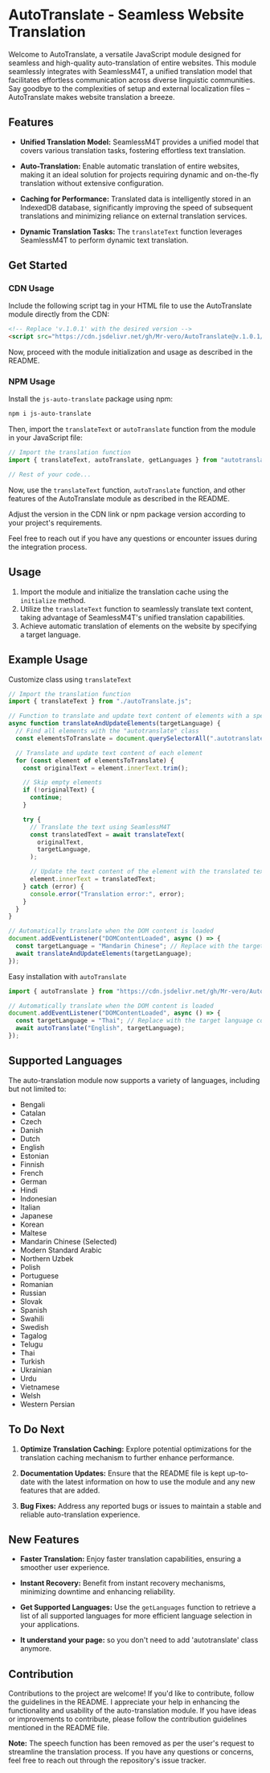 # AutoTranslate - Seamless Website Translation

Welcome to AutoTranslate, a versatile JavaScript module designed for seamless and high-quality auto-translation of entire websites. This module seamlessly integrates with SeamlessM4T, a unified translation model that facilitates effortless communication across diverse linguistic communities. Say goodbye to the complexities of setup and external localization files – AutoTranslate makes website translation a breeze.

## Features

- **Unified Translation Model:** SeamlessM4T provides a unified model that covers various translation tasks, fostering effortless text translation.

- **Auto-Translation:** Enable automatic translation of entire websites, making it an ideal solution for projects requiring dynamic and on-the-fly translation without extensive configuration.

- **Caching for Performance:** Translated data is intelligently stored in an IndexedDB database, significantly improving the speed of subsequent translations and minimizing reliance on external translation services.

- **Dynamic Translation Tasks:** The `translateText` function leverages SeamlessM4T to perform dynamic text translation.

## Get Started

### CDN Usage

Include the following script tag in your HTML file to use the AutoTranslate module directly from the CDN:

```html
<!-- Replace 'v.1.0.1' with the desired version -->
<script src="https://cdn.jsdelivr.net/gh/Mr-vero/AutoTranslate@v.1.0.1/dist/autoTranslate.js"></script>
```

Now, proceed with the module initialization and usage as described in the README.

### NPM Usage

Install the `js-auto-translate` package using npm:

```bash
npm i js-auto-translate
```

Then, import the `translateText` or `autoTranslate` function from the module in your JavaScript file:

```javascript
// Import the translation function
import { translateText, autoTranslate, getLanguages } from "autotranslate";

// Rest of your code...
```

Now, use the `translateText` function, `autoTranslate` function, and other features of the AutoTranslate module as described in the README.

Adjust the version in the CDN link or npm package version according to your project's requirements.

Feel free to reach out if you have any questions or encounter issues during the integration process.

## Usage

1. Import the module and initialize the translation cache using the `initialize` method.
2. Utilize the `translateText` function to seamlessly translate text content, taking advantage of SeamlessM4T's unified translation capabilities.
3. Achieve automatic translation of elements on the website by specifying a target language.

## Example Usage

Customize class using `translateText`
```javascript
// Import the translation function
import { translateText } from "./autoTranslate.js";

// Function to translate and update text content of elements with a specific class
async function translateAndUpdateElements(targetLanguage) {
  // Find all elements with the "autotranslate" class
  const elementsToTranslate = document.querySelectorAll(".autotranslate");

  // Translate and update text content of each element
  for (const element of elementsToTranslate) {
    const originalText = element.innerText.trim();

    // Skip empty elements
    if (!originalText) {
      continue;
    }

    try {
      // Translate the text using SeamlessM4T
      const translatedText = await translateText(
        originalText,
        targetLanguage,
      );

      // Update the text content of the element with the translated text
      element.innerText = translatedText;
    } catch (error) {
      console.error("Translation error:", error);
    }
  }
}

// Automatically translate when the DOM content is loaded
document.addEventListener("DOMContentLoaded", async () => {
  const targetLanguage = "Mandarin Chinese"; // Replace with the target language code
  await translateAndUpdateElements(targetLanguage);
});
```

Easy installation with `autoTranslate`
```javascript
import { autoTranslate } from "https://cdn.jsdelivr.net/gh/Mr-vero/AutoTranslate@v.1.0.3/dist/autoTranslate.js";

// Automatically translate when the DOM content is loaded
document.addEventListener("DOMContentLoaded", async () => {
  const targetLanguage = "Thai"; // Replace with the target language code
  await autoTranslate("English", targetLanguage);
});
```

## Supported Languages

The auto-translation module now supports a variety of languages, including but not limited to:

- Bengali
- Catalan
- Czech
- Danish
- Dutch
- English
- Estonian
- Finnish
- French
- German
- Hindi
- Indonesian
- Italian
- Japanese
- Korean
- Maltese
- Mandarin Chinese (Selected)
- Modern Standard Arabic
- Northern Uzbek
- Polish
- Portuguese
- Romanian
- Russian
- Slovak
- Spanish
- Swahili
- Swedish
- Tagalog
- Telugu
- Thai
- Turkish
- Ukrainian
- Urdu
- Vietnamese
- Welsh
- Western Persian

## To Do Next

1. **Optimize Translation Caching:** Explore potential optimizations for the translation caching mechanism to further enhance performance.

2. **Documentation Updates:** Ensure that the README file is kept up-to-date with the latest information on how to use the module and any new features that are added.

3. **Bug Fixes:** Address any reported bugs or issues to maintain a stable and reliable auto-translation experience.

## New Features

- **Faster Translation:** Enjoy faster translation capabilities, ensuring a smoother user experience.

- **Instant Recovery:** Benefit from instant recovery mechanisms, minimizing downtime and enhancing reliability.

- **Get Supported Languages:** Use the `getLanguages` function to retrieve a list of all supported languages for more efficient language selection in your applications.

- **It understand your page:** so you don't need to add 'autotranslate' class anymore.

## Contribution

Contributions to the project are welcome! If you'd like to contribute, follow the guidelines in the README. I appreciate your help in enhancing the functionality and usability of the auto-translation module. If you have ideas or improvements to contribute, please follow the contribution guidelines mentioned in the README file.

**Note:** The speech function has been removed as per the user's request to streamline the translation process. If you have any questions or concerns, feel free to reach out through the repository's issue tracker.
